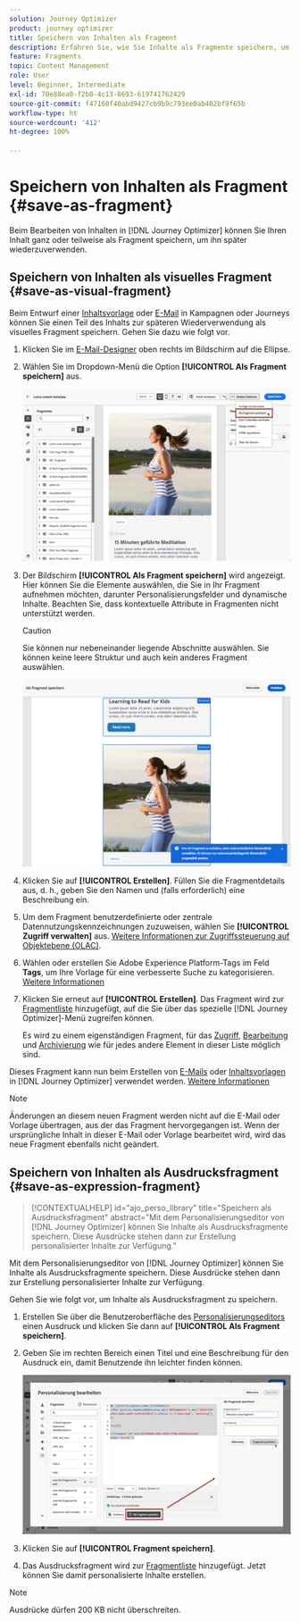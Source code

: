 ```yaml
---
solution: Journey Optimizer
product: journey optimizer
title: Speichern von Inhalten als Fragment
description: Erfahren Sie, wie Sie Inhalte als Fragmente speichern, um Inhalte in Journey Optimizer-Kampagnen und -Journeys wiederzuverwenden.
feature: Fragments
topic: Content Management
role: User
level: Beginner, Intermediate
exl-id: 70e88ea0-f2b0-4c13-8693-619741762429
source-git-commit: f47160f40abd9427cb9b9c793ee0ab402bf9f65b
workflow-type: ht
source-wordcount: '412'
ht-degree: 100%

---
```


# Speichern von Inhalten als Fragment {#save-as-fragment}

Beim Bearbeiten von Inhalten in [!DNL Journey Optimizer] können Sie Ihren Inhalt ganz oder teilweise als Fragment speichern, um ihn später wiederzuverwenden.

## Speichern von Inhalten als visuelles Fragment {#save-as-visual-fragment}

Beim Entwurf einer [Inhaltsvorlage](content-templates.md) oder [E-Mail](../email/get-started-email-design.md) in Kampagnen oder Journeys können Sie einen Teil des Inhalts zur späteren Wiederverwendung als visuelles Fragment speichern. Gehen Sie dazu wie folgt vor.

1. Klicken Sie im [E-Mail-Designer](../email/get-started-email-design.md) oben rechts im Bildschirm auf die Ellipse.

1. Wählen Sie im Dropdown-Menü die Option **[!UICONTROL Als Fragment speichern]** aus.

   ![](assets/fragment-save-as.png)

1. Der Bildschirm **[!UICONTROL Als Fragment speichern]** wird angezeigt. Hier können Sie die Elemente auswählen, die Sie in Ihr Fragment aufnehmen möchten, darunter Personalisierungsfelder und dynamische Inhalte. Beachten Sie, dass kontextuelle Attribute in Fragmenten nicht unterstützt werden.

   >[!CAUTION]
   >
   >Sie können nur nebeneinander liegende Abschnitte auswählen. Sie können keine leere Struktur und auch kein anderes Fragment auswählen.

   ![](assets/fragment-save-as-screen.png)

1. Klicken Sie auf **[!UICONTROL Erstellen]**. Füllen Sie die Fragmentdetails aus, d. h., geben Sie den Namen und (falls erforderlich) eine Beschreibung ein.

1. Um dem Fragment benutzerdefinierte oder zentrale Datennutzungskennzeichnungen zuzuweisen, wählen Sie **[!UICONTROL Zugriff verwalten]** aus. [Weitere Informationen zur Zugriffssteuerung auf Objektebene (OLAC)](../administration/object-based-access.md).

1. Wählen oder erstellen Sie Adobe Experience Platform-Tags im Feld **Tags**, um Ihre Vorlage für eine verbesserte Suche zu kategorisieren. [Weitere Informationen](../start/search-filter-categorize.md#tags)

1. Klicken Sie erneut auf **[!UICONTROL Erstellen]**. Das Fragment wird zur [Fragmentliste](#access-manage-fragments) hinzugefügt, auf die Sie über das spezielle [!DNL Journey Optimizer]-Menü zugreifen können.

   Es wird zu einem eigenständigen Fragment, für das [Zugriff](#access-manage-fragments), [Bearbeitung](#edit-fragments) und [Archivierung](#archive-fragments) wie für jedes andere Element in dieser Liste möglich sind.

Dieses Fragment kann nun beim Erstellen von [E-Mails](../email/get-started-email-design.md) oder [Inhaltsvorlagen](content-templates.md) in [!DNL Journey Optimizer] verwendet werden. [Weitere Informationen](../email/use-visual-fragments.md)

>[!NOTE]
>
>Änderungen an diesem neuen Fragment werden nicht auf die E-Mail oder Vorlage übertragen, aus der das Fragment hervorgegangen ist. Wenn der ursprüngliche Inhalt in dieser E-Mail oder Vorlage bearbeitet wird, wird das neue Fragment ebenfalls nicht geändert.

## Speichern von Inhalten als Ausdrucksfragment {#save-as-expression-fragment}

>[!CONTEXTUALHELP]
>id="ajo_perso_library"
>title="Speichern als Ausdrucksfragment"
>abstract="Mit dem Personalisierungseditor von [!DNL Journey Optimizer] können Sie Inhalte als Ausdrucksfragmente speichern. Diese Ausdrücke stehen dann zur Erstellung personalisierter Inhalte zur Verfügung."

Mit dem Personalisierungseditor von [!DNL Journey Optimizer] können Sie Inhalte als Ausdrucksfragmente speichern. Diese Ausdrücke stehen dann zur Erstellung personalisierter Inhalte zur Verfügung.

Gehen Sie wie folgt vor, um Inhalte als Ausdrucksfragment zu speichern.

1. Erstellen Sie über die Benutzeroberfläche des [Personalisierungseditors](../personalization/personalization-build-expressions.md) einen Ausdruck und klicken Sie dann auf **[!UICONTROL Als Fragment speichern]**.

1. Geben Sie im rechten Bereich einen Titel und eine Beschreibung für den Ausdruck ein, damit Benutzende ihn leichter finden können.

   ![](assets/expression-fragment-save-as.png)

1. Klicken Sie auf **[!UICONTROL Fragment speichern]**.

   <!--An expression fragment cannot be nested inside another fragment.-->

1. Das Ausdrucksfragment wird zur [Fragmentliste](#access-manage-fragments) hinzugefügt. Jetzt können Sie damit personalisierte Inhalte erstellen.

>[!NOTE]
>
>Ausdrücke dürfen 200 KB nicht überschreiten.
